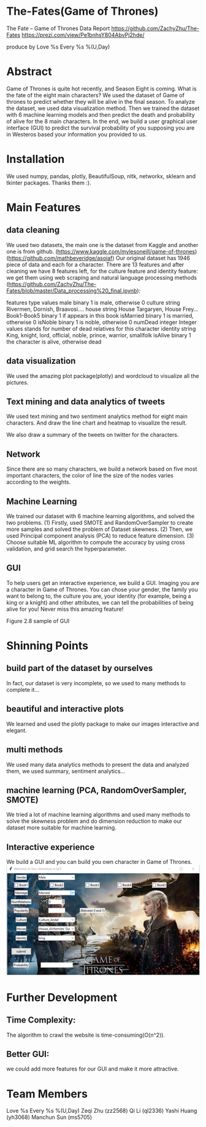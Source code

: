 # The-Fates(Game of Thrones)
The Fate – Game of Thrones
Data Report
https://github.com/ZachyZhu/The-Fates
https://prezi.com/view/Pe1bnhsY804AbvPj2hde/

produce by 
Love %s Every %s %(U,Day)

 




# Abstract
Game of Thrones is quite hot recently, and Season Eight is coming. What is the fate of the eight main characters? We used the dataset of Game of thrones to predict whether they will be alive in the final season. To analyze the dataset, we used data visualization method. Then we trained the dataset with 6 machine learning models and then predict the death and probability of alive for the 8 main characters. In the end, we build a user graphical user interface (GUI) to predict the survival probability of you supposing you are in Westeros based your information you provided to us.


# Installation
We used numpy, pandas, plotly, BeautifulSoup, nltk, networkx, sklearn and tkinter packages.
Thanks them :).


# Main Features
## data cleaning
We used two datasets, the main one is the dataset from Kaggle and another one is from github. (https://www.kaggle.com/mylesoneill/game-of-thrones) 
(https://github.com/mathbeveridge/asoiaf)
Our original dataset has 1946 piece of data and each for a character. There are 13 features and after cleaning we have 8 features left, for the culture feature and identity feature: we get them using web scraping and natural language processing methods 
(https://github.com/ZachyZhu/The-Fates/blob/master/Data_processing%20_final.ipynb):

features	type	values
male	binary	1 is male, otherwise 0
culture	string	Rivermen, Dornish, Braavosi….
house	string	House Targaryen, House Frey…
Book1-Book5	binary	1 if appears in this book
isMarried	binary	1 is married, otherwise 0
isNoble	binary	1 is noble, otherwise 0
numDead	integer	Integer values stands for number of dead relatives for this character
identity	string	King, knight, lord, official, noble, prince, warrior, smallfolk
isAlive	binary	1 the character is alive, otherwise dead













##  data visualization
We used the amazing plot package(plotly) and wordcloud to visualize all the pictures.
         
                    
## Text mining and data analytics of tweets
We used text mining and two sentiment analytics method for eight main characters. And draw the line chart and heatmap to visualize the result. 
        

We also draw a summary of the tweets on twitter for the characters.

## Network
Since there are so many characters, we build a network based on five most important characters, the color of line the size of the nodes varies according to the weights.

                      


## Machine Learning
We trained our dataset with 6 machine learning algorithms, and solved the two problems.
(1) Firstly, used SMOTE and RandomOverSampler to create more samples and solved the problem of Dataset skewness.
(2) Then, we used Principal component analysis (PCA) to reduce feature dimension.
(3) Choose suitable ML algorithm to compute the accuracy by using cross validation, and grid search the hyperparameter.



## GUI
To help users get an interactive experience, we build a GUI. Imaging you are a character in Game of Thrones. You can chose your gender, the family you want to belong to, the culture you are, your identity (for example, being a king or a knight) and other attributes, we can tell the probabilities of being alive for you! Never miss this amazing feature!
 
Figure 2.8 sample of GUI

# Shinning Points
## build part of the dataset by ourselves
In fact, our dataset is very incomplete, so we used to many methods to complete it…
## beautiful and interactive plots
We learned and used the plotly package to make our images interactive and elegant.
## multi methods
We used many data analytics methods to present the data and analyzed them, we used summary, sentiment analytics…
## machine learning (PCA, RandomOverSampler, SMOTE)
We tried a lot of machine learning algorithms and used many methods to solve the skewness problem and do dimension reduction to make our dataset more suitable for machine learning.
## Interactive experience
We build a GUI and you can build you own character in Game of Thrones.
![](https://github.com/ZachyZhu/The-Fates/blob/master/Game%20of%20Thrones%20GUI.jpg)

# Further Development
## Time Complexity: 
The algorithm to crawl the website is time-consuming(O(n^2)).
## Better GUI: 
we could add more features for our GUI and make it more attractive.


# Team Members
Love %s Every %s %(U,Day)
Zeqi Zhu (zz2568)
Qi Li (ql2336)
Yashi Huang (yh3068)
Manchun Sun (ms5705)

